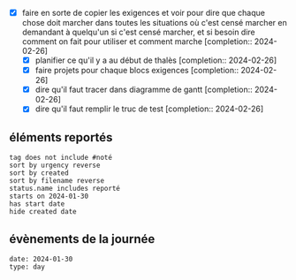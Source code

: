 - [X] faire en sorte de copier les exigences et voir pour dire que chaque chose doit marcher dans toutes les situations où c'est censé marcher en demandant à quelqu'un si c'est censé marcher, et si besoin dire comment on fait pour utiliser et comment marche  [completion:: 2024-02-26]
	- [X] planifier ce qu'il y a au début de thalès  [completion:: 2024-02-26]
	- [X] faire projets pour chaque blocs exigences  [completion:: 2024-02-26]
	- [X] dire qu'il faut tracer dans diagramme de gantt  [completion:: 2024-02-26]
	- [X] dire qu'il faut remplir le truc de test  [completion:: 2024-02-26]
## éléments reportés
```tasks
tag does not include #noté 
sort by urgency reverse
sort by created 
sort by filename reverse
status.name includes reporté
starts on 2024-01-30
has start date
hide created date
```

## évènements de la journée
```gEvent
date: 2024-01-30
type: day
```